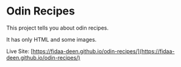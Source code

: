 # Odin Recipes

This project tells you about odin recipes.

It has only HTML and some images.

Live Site: [https://fidaa-deen.github.io/odin-recipes/](https://fidaa-deen.github.io/odin-recipes/)